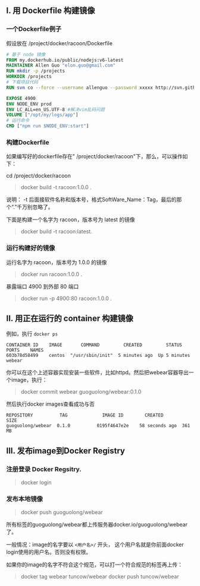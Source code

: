 
## I. 用 Dockerfile 构建镜像


### 一个Dockerfile例子

假设放在 /project/docker/racoon/Dockerfile 

```Dockerfile
# 基于 node 镜像
FROM my.dockerhub.io/public/nodejs:v6-latest
MAINTAINER Allen Guo "elon.guo@gmail.com"
RUN mkdir -p /projects
WORKDIR /projects
# 下载项目代码
RUN svn co --force --username allenguo --password xxxxx http://svn.github.com/planet/trunk racoon --force --no-auth-cache

EXPOSE 4900
ENV NODE_ENV prod
ENV LC_ALL=en_US.UTF-8 #解决vim乱码问题
VOLUME ["/opt/my/logs/app"]
# 运行命令
CMD ["npm run $NODE_ENV:start"]
```

### 构建Dockerfile

如果编写好的dockerfile存在" /project/docker/racoon"下，那么，可以操作如下：

cd /project/docker/racoon

>docker build -t racoon:1.0.0 . 

说明： -t 后面接软件名称和版本号，格式SoftWare_Name：Tag，最后的那个“.”千万别忽略了。

下面是构建一个名字为 racoon，版本号为 latest 的镜像
>docker build -t racoon:latest. 

### 运行构建好的镜像

运行名字为 racoon，版本号为 1.0.0 的镜像

> docker run racoon:1.0.0 .

暴露端口 4900 到外部 80 端口
> docker run -p 4900:80 racoon:1.0.0 .


## II. 用正在运行的 container 构建镜像


例如，执行 `docker ps`

```
CONTAINER ID    IMAGE       COMMAND         CREATED         STATUS      PORTS    NAMES
603b78d58499    centos  "/usr/sbin/init"  5 minutes ago  Up 5 minutes   webear
```

你可以在这个上述容器实现安装一些软件，比如httpd。然后把webear容器导出一个image，执行：

> docker commit webear guoguolong/webear:0.1.0

然后执行docker images查看成功与否

```
REPOSITORY          TAG             IMAGE ID        CREATED        SIZE
guoguolong/webear  0.1.0          0195f4647e2e    58 seconds ago  361 MB
```

## III. 发布image到Docker Registry

### 注册登录 Docker Regsitry.
> docker login

### 发布本地镜像
> docker push guoguolong/webear

所有标签的guoguolong/webear都上传服务器docker.io/guoguolong/webear了。

一般情况：image的名字要以 `<用户名>/` 开头， 这个用户名就是你前面docker login使用的用户名。否则没有权限。

如果你的image的名字不符合这个规范，可以打一个符合规范的标签再上传：

> docker tag webear tuncow/webear docker push tuncow/webear